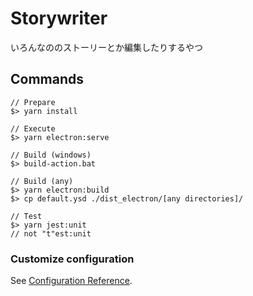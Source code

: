 # Storywriter
いろんなののストーリーとか編集したりするやつ

## Commands
```
// Prepare
$> yarn install

// Execute
$> yarn electron:serve

// Build (windows)
$> build-action.bat

// Build (any)
$> yarn electron:build
$> cp default.ysd ./dist_electron/[any directories]/

// Test
$> yarn jest:unit
// not "t"est:unit
```

### Customize configuration
See [Configuration Reference](https://cli.vuejs.org/config/).
